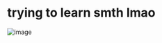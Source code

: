 # trying to learn smth lmao

![image](https://user-images.githubusercontent.com/65070195/185200184-6ae6f4a3-bfd0-4721-9f24-ffb125cbb290.png)
